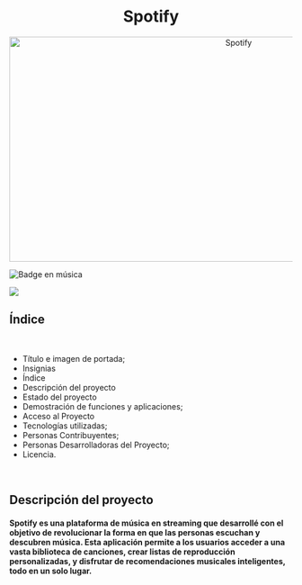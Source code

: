 <div align="center", font color= "green">
<h1>Spotify</h1>
    </div>
<div align="center">
    <img src="https://github.com/user-attachments/assets/79054cce-70bc-423a-be41-fd6de487bb76" alt="Spotify" width="800" height="400">
    
</div>

   ![Badge en música](https://img.shields.io/badge/STATUS-EN%música-green)
  <p align="left">
   <img src="https://img.shields.io/badge/STATUS-EN%música-green">
   </p>
<h2>Índice</h2> <br>
<ul>
    <li>Título e imagen de portada;</li>
    <li>Insignias</li>
    <li>Índice</li>
    <li>Descripción del proyecto</li>
    <li>Estado del proyecto</li>
    <li>Demostración de funciones y aplicaciones;</li>
    <li>Acceso al Proyecto</li>
    <li>Tecnologías utilizadas;</li>
    <li>Personas Contribuyentes;</li>
    <li>Personas Desarrolladoras del Proyecto;</li>
    <li>Licencia.</li>

    
</ul> <br>
<h2>Descripción del proyecto</h2>
<h4>
    Spotify es una plataforma de música en streaming que desarrollé con el objetivo de revolucionar la forma en que las personas escuchan y descubren música. Esta aplicación permite a los usuarios acceder a una vasta biblioteca de canciones, crear listas de reproducción personalizadas, y disfrutar de recomendaciones musicales inteligentes, todo en un solo lugar.
</h4>
